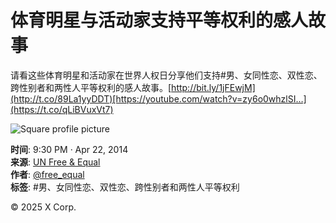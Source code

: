 # 体育明星与活动家支持平等权利的感人故事

请看这些体育明星和活动家在世界人权日分享他们支持#男、女同性恋、双性恋、跨性别者和两性人平等权利的感人故事。[http://bit.ly/1jFEwjM](http://t.co/89La1yyDDT)[https://youtube.com/watch?v=zy6o0whzlSI…](https://t.co/qLiBVuxVt7)

![Square profile picture](https://pbs.twimg.com/profile_images/921370331692044288/kks6WtVS_normal.jpg)

**时间**: 9:30 PM · Apr 22, 2014  
**来源**: [UN Free & Equal](https://twitter.com/free_equal)  
**作者**: [@free_equal](https://twitter.com/free_equal)  
**标签**: #男、女同性恋、双性恋、跨性别者和两性人平等权利  

© 2025 X Corp.